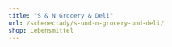 ```yaml
---
title: "S & N Grocery & Deli"
url: /schenectady/s-und-n-grocery-und-deli/
shop: Lebensmittel
---
```

